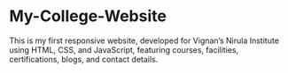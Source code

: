 # My-College-Website
This is my first responsive website, developed for Vignan’s Nirula Institute using HTML, CSS, and JavaScript, featuring courses, facilities, certifications, blogs, and contact details.

